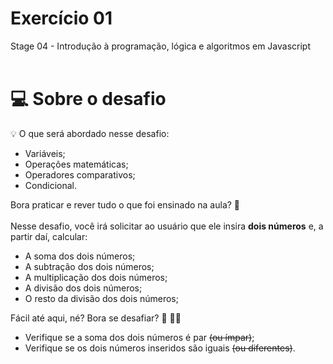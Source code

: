 # Exercício 01
Stage 04 - Introdução à programação, lógica e algoritmos em Javascript
<br>
<br>
# 💻 Sobre o desafio

<aside>
💡 O que será abordado nesse desafio:

- Variáveis;
- Operações matemáticas;
- Operadores comparativos;
- Condicional.

</aside>

Bora praticar e rever tudo o que foi ensinado na aula? **💜**<br><br>
Nesse desafio, você irá solicitar ao usuário que ele insira **dois números** e, a partir daí, calcular:

- A soma dos dois números;
- A subtração dos dois números;
- A multiplicação dos dois números;
- A divisão dos dois números;
- O resto da divisão dos dois números;

Fácil até aqui, né? Bora se desafiar? 👀 🧑‍🚀

- Verifique se a soma dos dois números é par ~~(ou ímpar)~~;
- Verifique se os dois números inseridos são iguais ~~(ou diferentes)~~.
